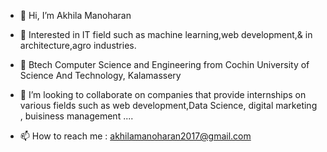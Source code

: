 - 👋 Hi, I’m Akhila Manoharan
- 👀 Interested in IT field such as machine learning,web development,& in architecture,agro industries.
- 🌱 Btech Computer Science and Engineering from Cochin University of Science And Technology, Kalamassery 
- 💞️ I’m looking to collaborate on companies that provide internships on various fields such as web development,Data Science, digital marketing , buisiness management ....

- 📫 How to reach me : akhilamanoharan2017@gmail.com

<!---
akhilamanoharan2017/akhilamanoharan2017 is a ✨ special ✨ repository because its `README.md` (this file) appears on your GitHub profile.
You can click the Preview link to take a look at your changes.
--->
